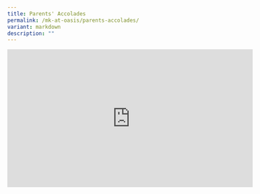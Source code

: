 ```yaml
---
title: Parents' Accolades
permalink: /mk-at-oasis/parents-accolades/
variant: markdown
description: ""
---
```

<iframe width="560" height="315" src="https://www.youtube.com/embed/7FzWnnWqDp8" title="YouTube video player" frameborder="0" allow="accelerometer; autoplay; clipboard-write; encrypted-media; gyroscope; picture-in-picture" allowfullscreen=""></iframe>